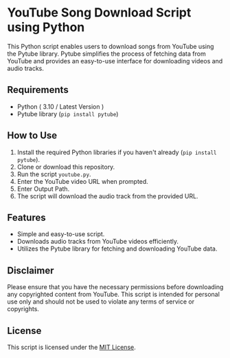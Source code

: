 # YouTube Song Download Script using Python

This Python script enables users to download songs from YouTube using the Pytube library. Pytube simplifies the process of fetching data from YouTube and provides an easy-to-use interface for downloading videos and audio tracks.

## Requirements
- Python ( 3.10 / Latest Version )
- Pytube library (`pip install pytube`)

## How to Use
1. Install the required Python libraries if you haven't already (`pip install pytube`).
2. Clone or download this repository.
3. Run the script `youtube.py`.
4. Enter the YouTube video URL when prompted.
5. Enter Output Path.
6. The script will download the audio track from the provided URL.

## Features
- Simple and easy-to-use script.
- Downloads audio tracks from YouTube videos efficiently.
- Utilizes the Pytube library for fetching and downloading YouTube data.

## Disclaimer
Please ensure that you have the necessary permissions before downloading any copyrighted content from YouTube. This script is intended for personal use only and should not be used to violate any terms of service or copyrights.

## License
This script is licensed under the [MIT License](LICENSE).
